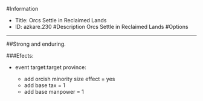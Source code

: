 #Information
 - Title: Orcs Settle in Reclaimed Lands
 - ID: azkare.230
#Description
Orcs Settle in Reclaimed Lands
#Options

___
##Strong and enduring.

###Efects:<ul><li>event target:target province:</li><ul><li>add orcish minority size effect = yes</li><li>add base tax = 1</li><li>add base manpower = 1</li></ul></ul>
